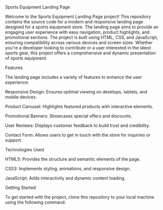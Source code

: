 Sports Equipment Landing Page

Welcome to the Sports Equipment Landing Page project! This repository contains the source code for a modern and responsive landing page designed for a sports equipment store. The landing page aims to provide an engaging user experience with easy navigation, product highlights, and promotional sections. The project is built using HTML, CSS, and JavaScript, ensuring compatibility across various devices and screen sizes. Whether you're a developer looking to contribute or a user interested in the latest sports gear, this project offers a comprehensive and dynamic presentation of sports equipment.

Features

The landing page includes a variety of features to enhance the user experience:


Responsive Design: Ensures optimal viewing on desktops, tablets, and mobile devices.

Product Carousel: Highlights featured products with interactive elements.

Promotional Banners: Showcases special offers and discounts.

User Reviews: Displays customer feedback to build trust and credibility.

Contact Form: Allows users to get in touch with the store for inquiries or support.





Technologies Used

HTML5: Provides the structure and semantic elements of the page. 

CSS3: Implements styling, animations, and responsive design.

JavaScript: Adds interactivity and dynamic content loading.



Getting Started

To get started with the project, clone this repository to your local machine using the following command:
